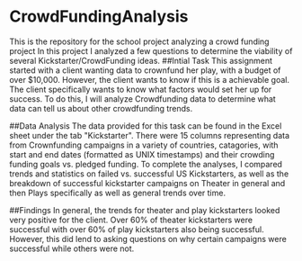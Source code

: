 # CrowdFundingAnalysis
This is the repository for the school project analyzing a crowd funding project
In this project I analyzed a few questions to determine the viability of several Kickstarter/CrowdFunding ideas. 
##Intial Task
This assignment started with a client wanting data to crownfund her play, with a budget of over $10,000. However, the client wants to know if this is a achievable goal. The client specifically  wants to know what factors would set her up for success. To do this, I will analyze Crowdfunding data to determine what data can tell us about other crowdfunding trends. 

##Data Analysis
The data provided for this task can be found in the Excel sheet under the tab "Kickstarter". There were 15 columns representing data from Crownfunding campaigns in a variety of countries, catagories, with start and end dates (formatted as UNIX timestamps) and their crowding funding goals vs. pledged funding.
To complete the analyses, I compared trends and statistics on failed vs. successful US Kickstarters, as well as the breakdown of successful kickstarter campaigns on Theater in general and then Plays specifically as well as general trends over time. 

##Findings
In general, the trends for theater and play kickstarters looked very positive for the client. 
Over 60% of theater kickstarters were successful with over 60% of play kickstarters also being successful. However, this did lend to asking questions on why certain campaigns were successful while others were not. 
